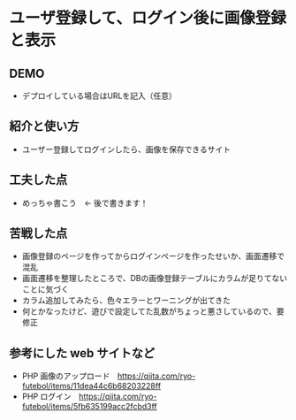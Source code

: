 # ユーザ登録して、ログイン後に画像登録と表示

## DEMO

  - デプロイしている場合はURLを記入（任意）

## 紹介と使い方

  - ユーザー登録してログインしたら、画像を保存できるサイト

## 工夫した点

  - めっちゃ書こう　← 後で書きます！

## 苦戦した点

  - 画像登録のページを作ってからログインページを作ったせいか、画面遷移で混乱
  - 画面遷移を整理したところで、DBの画像登録テーブルにカラムが足りてないことに気づく
  - カラム追加してみたら、色々エラーとワーニングが出てきた
  - 何とかなったけど、遊びで設定してた乱数がちょっと悪さしているので、要修正

## 参考にした web サイトなど

  - PHP 画像のアップロード　https://qiita.com/ryo-futebol/items/11dea44c6b68203228ff
  - PHP ログイン　https://qiita.com/ryo-futebol/items/5fb635199acc2fcbd3ff